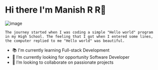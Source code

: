 # Hi there I'm Manish R R👋

![image](https://mequdusayo.netlify.app/assets/images/code.png)



```The journey started when I was coding a simple "Hello world" program in my High School. The feeling that I got when I entered some lines, the computer replied to me "Hello world" was beautiful.```


- 📚 I'm currently learning Full-stack Development
- 🔭 I’m currently looking for opportunity Software Developer
- 👯 I’m looking to collaborate on passionate projects
